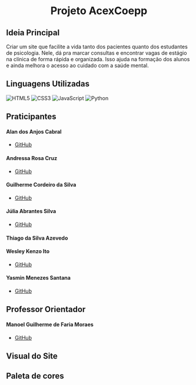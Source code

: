 <div align="center"> 
<h1>Projeto AcexCoepp</h1> 
</div>

## Ideia Principal
Criar um site que facilite a vida tanto dos pacientes quanto dos estudantes de psicologia. Nele, dá pra marcar consultas e encontrar vagas de estágio na clínica de forma rápida e organizada. Isso ajuda na formação dos alunos e ainda melhora o acesso ao cuidado com a saúde mental.

## Linguagens Utilizadas
![HTML5](https://img.shields.io/badge/HTML5-000?style=for-the-badge&logo=html5)
![CSS3](https://img.shields.io/badge/CSS3-000?style=for-the-badge&logo=css3&logoColor=blue)
![JavaScript](https://img.shields.io/badge/JavaScript-000?style=for-the-badge&logo=javascript&logoColor=yellow)
![Python](https://img.shields.io/badge/Python-000?style=for-the-badge&logo=python&logoColor=yellow)

## Praticipantes

#### Alan dos Anjos Cabral
* [GitHub](https://github.com/AlanKenji7)
  
#### Andressa Rosa Cruz
* [GitHub](https://github.com/Andr3ssa18)
  
#### Guilherme Cordeiro da Silva
* [GitHub](https://github.com/GuilhermeSilvaGit)

#### Júlia Abrantes Silva
* [GitHub](https://github.com/juliabrantes)
#### Thiago da Silva Azevedo

#### Wesley Kenzo Ito
* [GitHub](https://github.com/Wesley-Ito)

#### Yasmin Menezes Santana
* [GitHub](https://github.com/YasminMenezes06)

## Professor Orientador

#### Manoel Guilherme de Faria Moraes
* [GitHub](https://github.com/profmanoel)

## Visual do Site

## Paleta de cores



